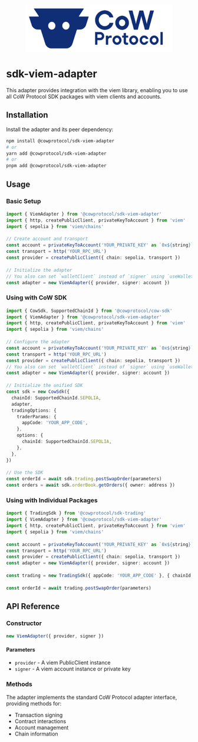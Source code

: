 <p align="center">
  <img width="400" src="https://github.com/cowprotocol/cow-sdk/raw/main/docs/images/CoW.png" />
</p>

# sdk-viem-adapter

This adapter provides integration with the viem library, enabling you to use all CoW Protocol SDK packages with viem clients and accounts.

## Installation

Install the adapter and its peer dependency:

```bash
npm install @cowprotocol/sdk-viem-adapter
# or
yarn add @cowprotocol/sdk-viem-adapter
# or
pnpm add @cowprotocol/sdk-viem-adapter
```

## Usage

### Basic Setup

```typescript
import { ViemAdapter } from '@cowprotocol/sdk-viem-adapter'
import { http, createPublicClient, privateKeyToAccount } from 'viem'
import { sepolia } from 'viem/chains'

// Create account and transport
const account = privateKeyToAccount('YOUR_PRIVATE_KEY' as `0x${string}`)
const transport = http('YOUR_RPC_URL')
const provider = createPublicClient({ chain: sepolia, transport })

// Initialize the adapter
// You also can set `walletClient` instead of `signer` using `useWalletClient` from wagmi
const adapter = new ViemAdapter({ provider, signer: account })
```

### Using with CoW SDK

```typescript
import { CowSdk, SupportedChainId } from '@cowprotocol/cow-sdk'
import { ViemAdapter } from '@cowprotocol/sdk-viem-adapter'
import { http, createPublicClient, privateKeyToAccount } from 'viem'
import { sepolia } from 'viem/chains'

// Configure the adapter
const account = privateKeyToAccount('YOUR_PRIVATE_KEY' as `0x${string}`)
const transport = http('YOUR_RPC_URL')
const provider = createPublicClient({ chain: sepolia, transport })
// You also can set `walletClient` instead of `signer` using `useWalletClient` from wagmi
const adapter = new ViemAdapter({ provider, signer: account })

// Initialize the unified SDK
const sdk = new CowSdk({
  chainId: SupportedChainId.SEPOLIA,
  adapter,
  tradingOptions: {
    traderParams: {
      appCode: 'YOUR_APP_CODE',
    },
    options: {
      chainId: SupportedChainId.SEPOLIA,
    },
  },
})

// Use the SDK
const orderId = await sdk.trading.postSwapOrder(parameters)
const orders = await sdk.orderBook.getOrders({ owner: address })
```

### Using with Individual Packages

```typescript
import { TradingSdk } from '@cowprotocol/sdk-trading'
import { ViemAdapter } from '@cowprotocol/sdk-viem-adapter'
import { http, createPublicClient, privateKeyToAccount } from 'viem'
import { sepolia } from 'viem/chains'

const account = privateKeyToAccount('YOUR_PRIVATE_KEY' as `0x${string}`)
const transport = http('YOUR_RPC_URL')
const provider = createPublicClient({ chain: sepolia, transport })
const adapter = new ViemAdapter({ provider, signer: account })

const trading = new TradingSdk({ appCode: 'YOUR_APP_CODE' }, { chainId: SupportedChainId.SEPOLIA }, adapter)

const orderId = await trading.postSwapOrder(parameters)
```

## API Reference

### Constructor

```typescript
new ViemAdapter({ provider, signer })
```

#### Parameters

- `provider` - A viem PublicClient instance
- `signer` - A viem account instance or private key

### Methods

The adapter implements the standard CoW Protocol adapter interface, providing methods for:

- Transaction signing
- Contract interactions
- Account management
- Chain information
